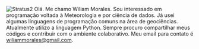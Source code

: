 ![Stratus2](https://user-images.githubusercontent.com/80546143/155888544-10d400f2-cc6e-4d9b-be8f-bcf8c86055fb.jpg)
Olá. Me chamo Wiliam Morales. Sou interessado em programação voltada à Meteorologia e por ciência de dados.
Já usei algumas linguagens de programação comuns na área de geociências. Atualmente utilizo a linguagem Python.
Sempre procuro compartilhar meus códigos e contribuir com o ambiente colaborativo. Meu email para contato é wiliammorales@gmail.com.


